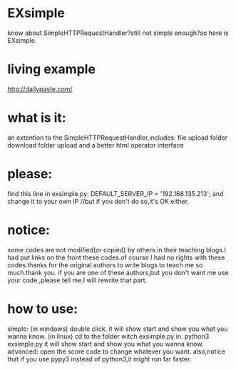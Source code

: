 # EXsimple
know about SimpleHTTPRequestHandler?still not simple enough?so here is EXsimple.

# living example
http://dailypaste.com/
	
# what is it:
  an extention to the SimpleHTTPRequestHandler,includes:
  file upload
  folder download
  folder upload
  and a better html operator interface
  
# please:
  find this line in exsimple.py:  DEFAULT_SERVER_IP = '192.168.135.213';
  and change it to your own IP
  //but if you don't do so,it's OK either.
  
  
# notice:
  some codes are not modified(or copied) by others in their teaching blogs.I had put links on the front these codes.of course I had no rights with these codes.thanks for the original authors to write blogs to teach me so much.thank you.
  if you are one of these authors,but you don't want me use your code ,please tell me.I will rewrite that part.
  
# how to use:

  simple: (in windows)
          double click.
          it will show start and show you what you wanna know.
          (in linux)
          cd to the folder witch exsimple.py in.
          python3 exsimple.py
          it will show start and show you what you wanna know.
  advanced:
          open the score code to change whatever you want.
          also,notice that if you use pypy3 instead of python3,it might run far faster.
